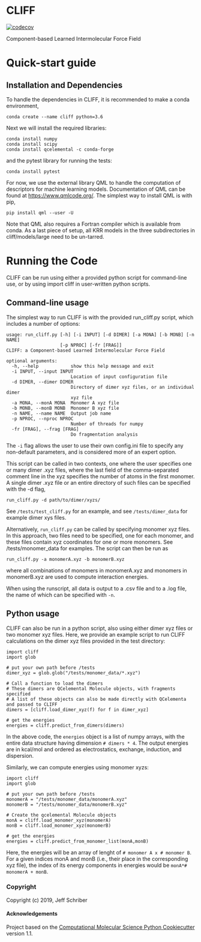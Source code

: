 CLIFF
==============================
[//]: # (Badges)
[![codecov](https://codecov.io/gh/jeffschriber/CLIFF/branch/master/graph/badge.svg?token=vYYLLXHWhK)](https://codecov.io/gh/jeffschriber/CLIFF)

Component-based Learned Intermolecular Force Field

# Quick-start guide
## Installation and Dependencies
To handle the dependencies in CLIFF, it is recommended to make a conda environment,

    conda create --name cliff python=3.6

Next we will install the required libraries:


    conda install numpy
    conda install scipy
    conda install qcelemental -c conda-forge

and the pytest library for running the tests:
    
    conda install pytest
    
For now, we use the external library QML to handle the computation of descriptors for machine learning models. Documentation of QML can be found at https://www.qmlcode.org/. The simplest way to install QML is with pip,

    pip install qml --user -U
Note that QML also requires a Fortran compiler which is available from conda.
As a last piece of setup, all KRR models in the three subdirectories in cliff/models/large need to be un-tarred.


# Running the Code
CLIFF can be run using either a provided python script for command-line use, or by using import cliff in user-written python scripts.

## Command-line usage
The simplest way to run CLIFF is with the provided run_cliff.py script, which includes a number of options:

```
usage: run_cliff.py [-h] [-i INPUT] [-d DIMER] [-a MONA] [-b MONB] [-n NAME]
                    [-p NPROC] [-fr [FRAG]]
CLIFF: a Component-based Learned Intermolecular Force Field

optional arguments:
  -h, --help            show this help message and exit
  -i INPUT, --input INPUT
                        Location of input configuration file
  -d DIMER, --dimer DIMER
                        Directory of dimer xyz files, or an individual dimer
                        xyz file
  -a MONA, --monA MONA  Monomer A xyz file
  -b MONB, --monB MONB  Monomer B xyz file
  -n NAME, --name NAME  Output job name
  -p NPROC, --nproc NPROC
                        Number of threads for numpy
  -fr [FRAG], --frag [FRAG]
                        Do fragmentation analysis
```
The `-i` flag allows the user to use their own config.ini file to specify any non-default parameters, and is considered more of an expert option.

This script can be called in two contexts, one where the user specifies one or many dimer .xyz files, where the last field of the comma-separated comment line in the xyz specifies the number of atoms in the first monomer. A single dimer .xyz file or an entire directory of such files can be specified with the -d flag,

```
run_cliff.py -d path/to/dimer/xyzs/
```

See `/tests/test_cliff.py` for an example, and see `/tests/dimer_data` for example dimer xys files.

Alternatively, `run_cliff.py` can be called by specifying monomer xyz files. In this approach, two files need to be specified, one for each monomer, and these files contain xyz coordinates for one or more monomers. See /tests/monomer_data for examples. The script can then be run as
```
run_cliff.py -a monomerA.xyz -b monomerB.xyz
```
where all combinations of monomers in monomerA.xyz and monomers in monomerB.xyz are used to compute interaction energies.

When using the runscript, all data is output to a .csv file and to a .log file, the name of which can be specified with `-n`.

## Python usage
CLIFF can also be run in a python script, also using either dimer xyz files or two monomer xyz files. Here, we provide an example script to run CLIFF calculations on the dimer xyz files provided in the test directory:

```
import cliff
import glob

# put your own path before /tests
dimer_xyz = glob.glob("/tests/monomer_data/*.xyz")

# Call a function to load the dimers
# These dimers are QCelemental Molecule objects, with fragments specified
# A list of these objects can also be made directly with QCelementa and passed to CLIFF
dimers = [cliff.load_dimer_xyz(f) for f in dimer_xyz]

# get the energies
energies = cliff.predict_from_dimers(dimers)
```

In the above code, the `energies` object is a list of numpy arrays, with the entire data structure having dimension `# dimers * 4`. The output energies are in kcal/mol and ordered as electrostatics, exchange, induction, and dispersion.

Similarly, we can compute energies using monomer xyzs:

```
import cliff
import glob

# put your own path before /tests
monomerA = "/tests/monomer_data/monomerA.xyz"
monomerB = "/tests/monomer_data/monomerB.xyz"

# Create the qcelemental Molecule objects
monA = cliff.load_monomer_xyz(monomerA)
monB = cliff.load_monomer_xyz(monomerB)

# get the energies
energies = cliff.predict_from_monomer_list(monA,monB)
```

Here, the energies will be an array of lenght of `# monomer A x # monomer B`. For a given indices monA and monB (i.e., their place in the corresponding xyz file), the index of its energy components in energies would be `monA*# monomerA + monB`.




### Copyright

Copyright (c) 2019, Jeff Schriber


#### Acknowledgements
 
Project based on the 
[Computational Molecular Science Python Cookiecutter](https://github.com/molssi/cookiecutter-cms) version 1.1.
